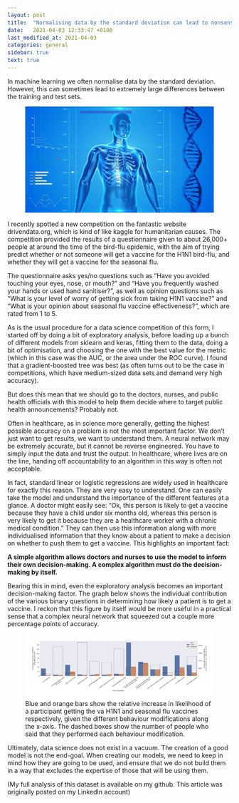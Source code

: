 ```yaml
---
layout: post
title:  "Normalising data by the standard deviation can lead to nonsense results"
date:   2021-04-03 12:33:47 +0100
last_modified_at: 2021-04-03
categories: general
sidebar: true
text: true
---
```


In machine learning we often normalise data by the standard deviation. However, this can sometimes lead to extremely large differences between the training and test sets.

<figure>
<img src="/assets/images/posts/simplest_healthcare/skeleton.jpg" />
</figure>

I recently spotted a new competition on the fantastic website drivendata.org, which is kind of like kaggle for humanitarian causes. The competition provided the results of a questionnaire given to about 26,000+ people at around the time of the bird-flu epidemic, with the aim of trying predict whether or not someone will get a vaccine for the H1N1 bird-flu, and whether they will get a vaccine for the seasonal flu.

The questionnaire asks yes/no questions such as “Have you avoided touching your eyes, nose, or mouth?” and “Have you frequently washed your hands or used hand sanitiser?”, as well as opinion questions such as “What is your level of worry of getting sick from taking H1N1 vaccine?” and “What is your opinion about seasonal flu vaccine effectiveness?”, which are rated from 1 to 5.

As is the usual procedure for a data science competition of this form, I started off by doing a bit of exploratory analysis, before loading up a bunch of different models from sklearn and keras, fitting them to the data, doing a bit of optimisation, and choosing the one with the best value for the metric (which in this case was the AUC, or the area under the ROC curve). I found that a gradient-boosted tree was best (as often turns out to be the case in competitions, which have medium-sized data sets and demand very high accuracy).

But does this mean that we should go to the doctors, nurses, and public health officials with this model to help them decide where to target public health announcements? Probably not.

Often in healthcare, as in science more generally, getting the highest possible accuracy on a problem is not the most important factor. We don’t just want to get results, we want to understand them. A neural network may be extremely accurate, but it cannot be reverse engineered. You have to simply input the data and trust the output. In healthcare, where lives are on the line, handing off accountability to an algorithm in this way is often not acceptable.

In fact, standard linear or logistic regressions are widely used in healthcare for exactly this reason. They are very easy to understand. One can easily take the model and understand the importance of the different features at a glance. A doctor might easily see: “Ok, this person is likely to get a vaccine because they have a child under six months old, whereas this person is very likely to get it because they are a healthcare worker with a chronic medical condition.” They can then use this information along with more individualised information that they know about a patient to make a decision on whether to push them to get a vaccine. This highlights an important fact:

**A simple algorithm allows doctors and nurses to use the model to inform their own decision-making. A complex algorithm must do the decision-making by itself.**

Bearing this in mind, even the exploratory analysis becomes an important decision-making factor. The graph below shows the individual contribution of the various binary questions in determining how likely a patient is to get a vaccine. I reckon that this figure by itself would be more useful in a practical sense that a complex neural network that squeezed out a couple more percentage points of accuracy.

<figure>
<img src="/assets/images/posts/simplest_healthcare/behaviour_small.png" />
<figcaption>Blue and orange bars show the relative increase in likelihood of a participant
getting the va H1N1 and seasonal flu vaccines respectively, given the different behaviour
modifications along the x-axis. The dashed boxes show the number of people who said that they
performed each behaviour modification.</figcaption>
</figure>

Ultimately, data science does not exist in a vacuum. The creation of a good model is not the end-goal. When creating our models, we need to keep in mind how they are going to be used, and ensure that we do not build them in a way that excludes the expertise of those that will be using them.

(My full analysis of this dataset is available on my github. This article was originally posted on my LinkedIn account)